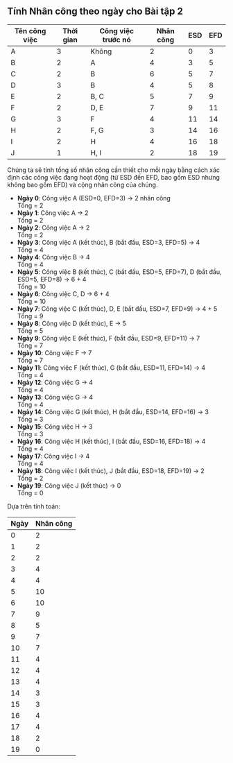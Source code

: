 ## Tính Nhân công theo ngày cho Bài tập 2

| Tên công việc | Thời gian | Công việc trước nó | Nhân công | ESD | EFD |
|---------------|-----------|-------------------|-----------|-----|-----|
| A             | 3         | Không             | 2         | 0   | 3   |
| B             | 2         | A                 | 4         | 3   | 5   |
| C             | 2         | B                 | 6         | 5   | 7   |
| D             | 3         | B                 | 4         | 5   | 8   |
| E             | 2         | B, C              | 5         | 7   | 9   |
| F             | 2         | D, E              | 7         | 9   | 11  |
| G             | 3         | F                 | 4         | 11  | 14  |
| H             | 2         | F, G              | 3         | 14  | 16  |
| I             | 2         | H                 | 4         | 16  | 18  |
| J             | 1         | H, I              | 2         | 18  | 19  |

Chúng ta sẽ tính tổng số nhân công cần thiết cho mỗi ngày bằng cách xác định các công việc đang hoạt động (từ ESD đến EFD, bao gồm ESD nhưng không bao gồm EFD) và cộng nhân công của chúng.

- **Ngày 0**: Công việc A (ESD=0, EFD=3) → 2 nhân công  
  Tổng = 2
- **Ngày 1**: Công việc A → 2  
  Tổng = 2
- **Ngày 2**: Công việc A → 2  
  Tổng = 2
- **Ngày 3**: Công việc A (kết thúc), B (bắt đầu, ESD=3, EFD=5) → 4  
  Tổng = 4
- **Ngày 4**: Công việc B → 4  
  Tổng = 4
- **Ngày 5**: Công việc B (kết thúc), C (bắt đầu, ESD=5, EFD=7), D (bắt đầu, ESD=5, EFD=8) → 6 + 4  
  Tổng = 10
- **Ngày 6**: Công việc C, D → 6 + 4  
  Tổng = 10
- **Ngày 7**: Công việc C (kết thúc), D, E (bắt đầu, ESD=7, EFD=9) → 4 + 5  
  Tổng = 9
- **Ngày 8**: Công việc D (kết thúc), E → 5  
  Tổng = 5
- **Ngày 9**: Công việc E (kết thúc), F (bắt đầu, ESD=9, EFD=11) → 7  
  Tổng = 7
- **Ngày 10**: Công việc F → 7  
  Tổng = 7
- **Ngày 11**: Công việc F (kết thúc), G (bắt đầu, ESD=11, EFD=14) → 4  
  Tổng = 4
- **Ngày 12**: Công việc G → 4  
  Tổng = 4
- **Ngày 13**: Công việc G → 4  
  Tổng = 4
- **Ngày 14**: Công việc G (kết thúc), H (bắt đầu, ESD=14, EFD=16) → 3  
  Tổng = 3
- **Ngày 15**: Công việc H → 3  
  Tổng = 3
- **Ngày 16**: Công việc H (kết thúc), I (bắt đầu, ESD=16, EFD=18) → 4  
  Tổng = 4
- **Ngày 17**: Công việc I → 4  
  Tổng = 4
- **Ngày 18**: Công việc I (kết thúc), J (bắt đầu, ESD=18, EFD=19) → 2  
  Tổng = 2
- **Ngày 19**: Công việc J (kết thúc) → 0  
  Tổng = 0

Dựa trên tính toán:

| Ngày | Nhân công |
|------|-----------|
| 0    | 2         |
| 1    | 2         |
| 2    | 2         |
| 3    | 4         |
| 4    | 4         |
| 5    | 10        |
| 6    | 10        |
| 7    | 9         |
| 8    | 5         |
| 9    | 7         |
| 10   | 7         |
| 11   | 4         |
| 12   | 4         |
| 13   | 4         |
| 14   | 3         |
| 15   | 3         |
| 16   | 4         |
| 17   | 4         |
| 18   | 2         |
| 19   | 0         |
